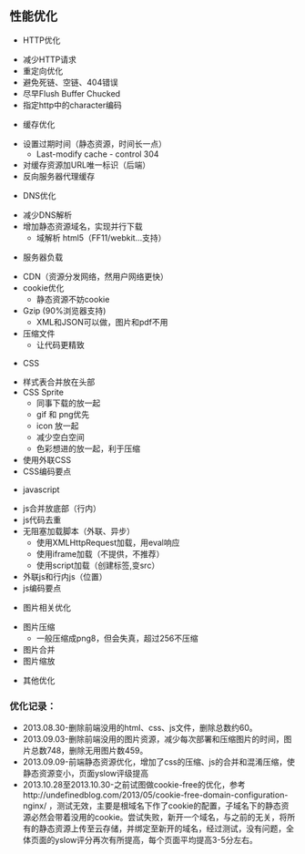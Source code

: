 ## 性能优化
* HTTP优化
 - 减少HTTP请求
 - 重定向优化
 - 避免死链、空链、404错误 
 - 尽早Flush Buffer Chucked
 - 指定http中的character编码
 
* 缓存优化
 - 设置过期时间（静态资源，时间长一点）
     - Last-modify cache - control 304 
 - 对缓存资源加URL唯一标识（后端）
 - 反向服务器代理缓存

* DNS优化
 - 减少DNS解析
 - 增加静态资源域名，实现并行下载
     - 域解析 html5（FF11/webkit...支持） 

* 服务器负载
 - CDN（资源分发网络，然用户网络更快）
 - cookie优化
     - 静态资源不妨cookie
 - Gzip (90%浏览器支持)
     - XML和JSON可以做，图片和pdf不用 
 - 压缩文件
     - 让代码更精致

* CSS
 - 样式表合并放在头部
 - CSS Sprite
     -  同事下载的放一起
     - gif 和 png优先
     - icon 放一起
     - 减少空白空间
     - 色彩想进的放一起，利于压缩
 - 使用外联CSS
 - CSS编码要点

* javascript
 - js合并放底部（行内）
 - js代码去重
 - 无阻塞加载脚本（外联、异步）
     - 使用XMLHttpRequest加载，用eval响应
     - 使用iframe加载（不提供，不推荐）
     - 使用script加载（创建标签,变src）
 - 外联js和行内js（位置）
 - js编码要点
* 图片相关优化
 - 图片压缩
      - 一般压缩成png8，但会失真，超过256不压缩
 - 图片合并
 - 图片缩放

* 其他优化



### 优化记录：
- 2013.08.30-删除前端没用的html、css、js文件，删除总数约60。
- 2013.09.03-删除前端没用的图片资源，减少每次部署和压缩图片的时间，图片总数748，删除无用图片数459。
- 2013.09.09-前端静态资源优化，增加了css的压缩、js的合并和混淆压缩，使静态资源变小，页面yslow评级提高
- 2013.10.28至2013.10.30-之前试图做cookie-free的优化，参考http://undefinedblog.com/2013/05/cookie-free-domain-configuration-nginx/ ，测试无效，主要是根域名下作了cookie的配置，子域名下的静态资源必然会带着没用的cookie。尝试失败，新开一个域名，与之前的无关，将所有的静态资源上传至云存储，并绑定至新开的域名，经过测试，没有问题，全体页面的yslow评分再次有所提高，每个页面平均提高3-5分左右。